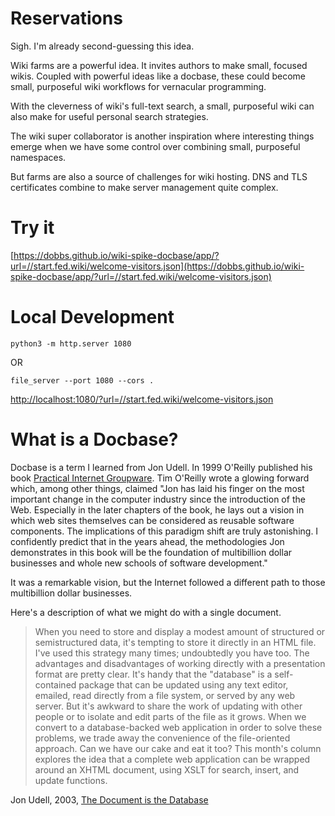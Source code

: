 # Reservations

Sigh. I'm already second-guessing this idea.

Wiki farms are a powerful idea. It invites authors to make small,
focused wikis. Coupled with powerful ideas like a docbase, these could
become small, purposeful wiki workflows for vernacular programming.

With the cleverness of wiki's full-text search, a small, purposeful
wiki can also make for useful personal search strategies.

The wiki super collaborator is another inspiration where interesting
things emerge when we have some control over combining small,
purposeful namespaces.

But farms are also a source of challenges for wiki hosting. DNS and
TLS certificates combine to make server management quite complex.

# Try it

[https://dobbs.github.io/wiki-spike-docbase/app/?url=//start.fed.wiki/welcome-visitors.json](https://dobbs.github.io/wiki-spike-docbase/app/?url=//start.fed.wiki/welcome-visitors.json)

# Local Development

    python3 -m http.server 1080

OR

    file_server --port 1080 --cors .

[http://localhost:1080/?url=//start.fed.wiki/welcome-visitors.json](http://localhost:1080/?url=//start.fed.wiki/welcome-visitors.json)

# What is a Docbase?

Docbase is a term I learned from Jon Udell. In 1999 O'Reilly published
his book [Practical Internet
Groupware](https://www.oreilly.com/library/view/practical-internet-groupware/1565925378/).
Tim O'Reilly wrote a glowing forward which, among other things,
claimed "Jon has laid his finger on the most important change in the
computer industry since the introduction of the Web. Especially in the
later chapters of the book, he lays out a vision in which web sites
themselves can be considered as reusable software components. The
implications of this paradigm shift are truly astonishing. I
confidently predict that in the years ahead, the methodologies Jon
demonstrates in this book will be the foundation of multibillion
dollar businesses and whole new schools of software development."

It was a remarkable vision, but the Internet followed a different path
to those multibillion dollar businesses.

Here's a description of what we might do with a single document.

> When you need to store and display a modest amount of structured or
> semistructured data, it's tempting to store it directly in an HTML
> file. I've used this strategy many times; undoubtedly you have
> too. The advantages and disadvantages of working directly with a
> presentation format are pretty clear. It's handy that the "database"
> is a self-contained package that can be updated using any text
> editor, emailed, read directly from a file system, or served by any
> web server. But it's awkward to share the work of updating with
> other people or to isolate and edit parts of the file as it
> grows. When we convert to a database-backed web application in order
> to solve these problems, we trade away the convenience of the
> file-oriented approach. Can we have our cake and eat it too? This
> month's column explores the idea that a complete web application can
> be wrapped around an XHTML document, using XSLT for search, insert,
> and update functions.

Jon Udell, 2003, [The Document is the
Database](https://www.xml.com/pub/a/2003/07/09/udell.html)
